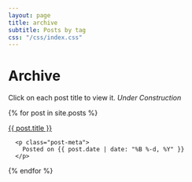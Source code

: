 ```yaml
---
layout: page
title: archive
subtitle: Posts by tag
css: "/css/index.css"
---
```


# Archive
Click on each post title to view it.
_Under Construction_

<div class="posts-list">
  {% for post in site.posts %}
      <a href="{{ post.url | prepend: site.baseurl }}">
  	  <p class="post-title">{{ post.title }}</p>
      </a>  
  
      <p class="post-meta">
        Posted on {{ post.date | date: "%B %-d, %Y" }}
      </p>      
  {% endfor %}
</div>
